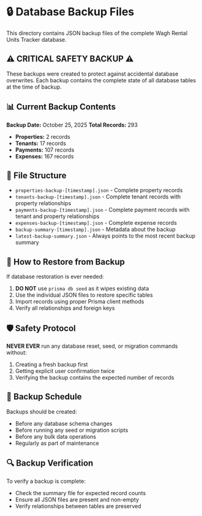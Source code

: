 # 🔒 Database Backup Files

This directory contains JSON backup files of the complete Wagh Rental Units Tracker database.

## ⚠️ CRITICAL SAFETY BACKUP ⚠️

These backups were created to protect against accidental database overwrites. Each backup contains the complete state of all database tables at the time of backup.

## 📊 Current Backup Contents

**Backup Date:** October 25, 2025
**Total Records:** 293

- **Properties:** 2 records
- **Tenants:** 17 records  
- **Payments:** 107 records
- **Expenses:** 167 records

## 📁 File Structure

- `properties-backup-[timestamp].json` - Complete property records
- `tenants-backup-[timestamp].json` - Complete tenant records with property relationships
- `payments-backup-[timestamp].json` - Complete payment records with tenant and property relationships
- `expenses-backup-[timestamp].json` - Complete expense records
- `backup-summary-[timestamp].json` - Metadata about the backup
- `latest-backup-summary.json` - Always points to the most recent backup summary

## 🔧 How to Restore from Backup

If database restoration is ever needed:

1. **DO NOT** use `prisma db seed` as it wipes existing data
2. Use the individual JSON files to restore specific tables
3. Import records using proper Prisma client methods
4. Verify all relationships and foreign keys

## 🛡️ Safety Protocol

**NEVER EVER** run any database reset, seed, or migration commands without:
1. Creating a fresh backup first
2. Getting explicit user confirmation twice
3. Verifying the backup contains the expected number of records

## 📅 Backup Schedule

Backups should be created:
- Before any database schema changes
- Before running any seed or migration scripts
- Before any bulk data operations
- Regularly as part of maintenance

## 🔍 Backup Verification

To verify a backup is complete:
- Check the summary file for expected record counts
- Ensure all JSON files are present and non-empty
- Verify relationships between tables are preserved
